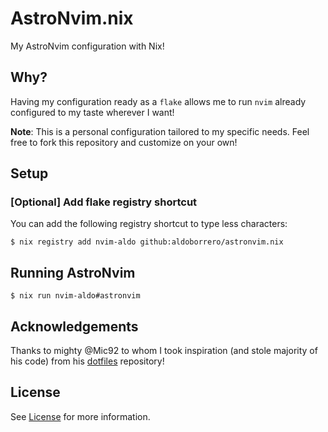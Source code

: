 # AstroNvim.nix

My AstroNvim configuration with Nix!

## Why?

Having my configuration ready as a `flake` allows me to run `nvim` already configured to my taste wherever I want!

**Note**: This is a personal configuration tailored to my specific needs. Feel free to fork this repository and customize on your own!

## Setup

### \[Optional\] Add flake registry shortcut

You can add the following registry shortcut to type less characters:

```console
$ nix registry add nvim-aldo github:aldoborrero/astronvim.nix
```

## Running AstroNvim

```console
$ nix run nvim-aldo#astronvim
```

## Acknowledgements

Thanks to mighty @Mic92 to whom I took inspiration (and stole majority of his code) from his [dotfiles](https://github.com/mic92/dotfiles) repository!

## License

See [License](License) for more information.
